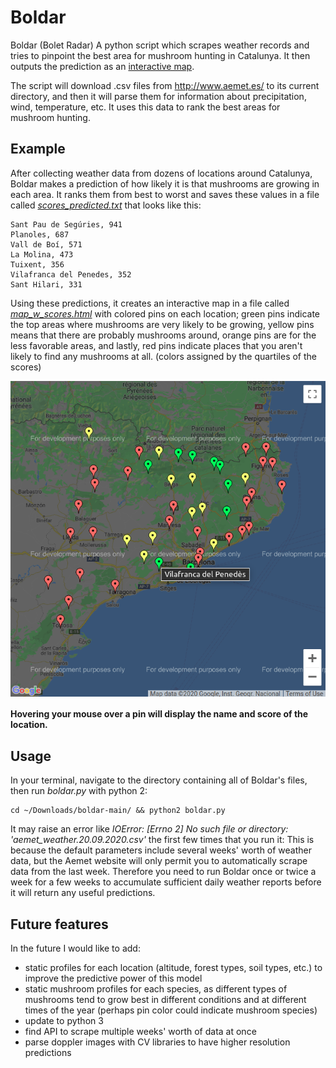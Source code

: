 # Boldar
Boldar (Bolet Radar) A python script which scrapes weather records and tries to pinpoint the best area for mushroom hunting in Catalunya. It then outputs the prediction as an [interactive map](http://willblev.github.io/boldar/EXAMPLE-map_w_scores.html). 

The script will download .csv files from http://www.aemet.es/ to its current directory, and then it will parse them for information about precipitation, wind, temperature, etc. It uses this data to rank the best areas for mushroom hunting.

## Example

After collecting weather data from dozens of locations around Catalunya, Boldar makes a prediction of how likely it is that mushrooms are growing in each area. It ranks them from best to worst and saves these values in a file called [_scores_predicted.txt_](http://willblev.github.io/boldar/EXAMPLE-scores_predicted.txt) that looks like this:

```
Sant Pau de Segúries, 941
Planoles, 687
Vall de Boí, 571
La Molina, 473
Tuixent, 356
Vilafranca del Penedes, 352
Sant Hilari, 331
```

Using these predictions, it creates an interactive map in a file called [_map_w_scores.html_](http://willblev.github.io/boldar/EXAMPLE-map_w_scores.html) with colored pins on each location; green pins indicate the top areas where mushrooms are very likely to be growing, yellow pins means that there are probably mushrooms around, orange pins are for the less favorable areas, and lastly, red pins indicate places that you aren't likely to find any mushrooms at all. (colors assigned by the quartiles of the scores)

![Example of boldar prediction map](https://github.com/willblev/boldar/blob/main/map_w_scores.png?raw=true)

**Hovering your mouse over a pin will display the name and score of the location.**

## Usage

In your terminal, navigate to the directory containing all of Boldar's files, then run _boldar.py_ with python 2:
```
cd ~/Downloads/boldar-main/ && python2 boldar.py
```

It may raise an error like _IOError: [Errno 2] No such file or directory: 'aemet_weather.20.09.2020.csv'_ the first few times that you run it: This is because the default parameters include several weeks' worth of weather data, but the Aemet website will only permit you to automatically scrape data from the last week. Therefore you need to run Boldar once or twice a week for a few weeks to accumulate sufficient daily weather reports before it will return any useful predictions.


## Future features

In the future I would like to add:

- static profiles for each location (altitude, forest types, soil types, etc.) to improve the predictive power of this model
- static mushroom profiles for each species, as different types of mushrooms tend to grow best in different conditions and at different times of the year (perhaps pin color could indicate mushroom species)
- update to python 3
- find API to scrape multiple weeks' worth of data at once
- parse doppler images with CV libraries to have higher resolution predictions
